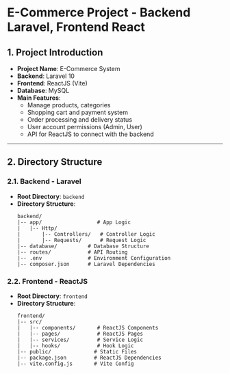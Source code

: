 # E-Commerce Project - Backend Laravel, Frontend React

## 1. Project Introduction
- **Project Name**: E-Commerce System
- **Backend**: Laravel 10
- **Frontend**: ReactJS (Vite)
- **Database**: MySQL
- **Main Features**:
  - Manage products, categories
  - Shopping cart and payment system
  - Order processing and delivery status
  - User account permissions (Admin, User)
  - API for ReactJS to connect with the backend

---

## 2. Directory Structure

### 2.1. Backend - Laravel
- **Root Directory**: `backend`
- **Directory Structure**:
  ```plaintext
  backend/
  |-- app/                  # App Logic
  |   |-- Http/
  |       |-- Controllers/   # Controller Logic
  |       |-- Requests/      # Request Logic
  |-- database/          # Database Structure
  |-- routes/            # API Routing
  |-- .env               # Environment Configuration
  |-- composer.json      # Laravel Dependencies
  ```

### 2.2. Frontend - ReactJS
- **Root Directory**: `frontend`
- **Directory Structure**:
  ```plaintext
  frontend/
  |-- src/
  |   |-- components/       # ReactJS Components
  |   |-- pages/            # ReactJS Pages
  |   |-- services/         # Service Logic
  |   |-- hooks/            # Hook Logic
  |-- public/              # Static Files
  |-- package.json         # ReactJS Dependencies
  |-- vite.config.js       # Vite Config
  ```